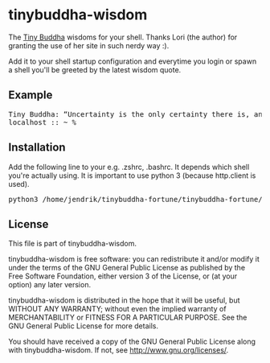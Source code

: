 # tinybuddha-wisdom

The [Tiny Buddha](http://www.tinybuddha.com) wisdoms for your shell. Thanks Lori (the author) for granting the use of her site in such nerdy way :).

Add it to your shell startup configuration and everytime you login or spawn a shell you'll be greeted by the latest wisdom quote.

## Example

<pre>
Tiny Buddha: “Uncertainty is the only certainty there is, and knowing how to live with insecurity is the only security.” -John Allen Paulos
localhost :: ~ % 
</pre>

## Installation

Add the following line to your e.g. .zshrc, .bashrc. It depends which shell you're actually using. It is important to use python 3 (because http.client is used).  

<pre>
python3 /home/jendrik/tinybuddha-fortune/tinybuddha-fortune/tinybuddha-fortune.py
</pre>

## License 

This file is part of tinybuddha-wisdom.

tinybuddha-wisdom is free software: you can redistribute it and/or modify
it under the terms of the GNU General Public License as published by
the Free Software Foundation, either version 3 of the License, or
(at your option) any later version.

tinybuddha-wisdom is distributed in the hope that it will be useful,
but WITHOUT ANY WARRANTY; without even the implied warranty of
MERCHANTABILITY or FITNESS FOR A PARTICULAR PURPOSE.  See the
GNU General Public License for more details.

You should have received a copy of the GNU General Public License
along with tinybuddha-wisdom. If not, see <http://www.gnu.org/licenses/>.



